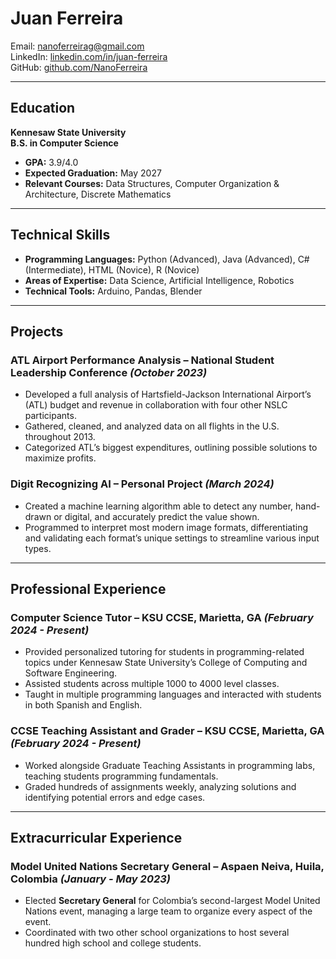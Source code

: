 # Juan Ferreira  
Email: [nanoferreirag@gmail.com](mailto:nanoferreirag@gmail.com)  
LinkedIn: [linkedin.com/in/juan-ferreira](https://www.linkedin.com/in/juan-ferreira)  
GitHub: [github.com/NanoFerreira](https://github.com/NanoFerreira)  

---

## Education  
**Kennesaw State University**  
**B.S. in Computer Science**  
- **GPA:** 3.9/4.0  
- **Expected Graduation:** May 2027  
- **Relevant Courses:** Data Structures, Computer Organization & Architecture, Discrete Mathematics  

---

## Technical Skills  
- **Programming Languages:** Python (Advanced), Java (Advanced), C# (Intermediate), HTML (Novice), R (Novice)  
- **Areas of Expertise:** Data Science, Artificial Intelligence, Robotics  
- **Technical Tools:** Arduino, Pandas, Blender  

---

## Projects  

### **ATL Airport Performance Analysis** – National Student Leadership Conference *(October 2023)*  
- Developed a full analysis of Hartsfield-Jackson International Airport’s (ATL) budget and revenue in collaboration with four other NSLC participants.  
- Gathered, cleaned, and analyzed data on all flights in the U.S. throughout 2013.  
- Categorized ATL’s biggest expenditures, outlining possible solutions to maximize profits.  

### **Digit Recognizing AI** – Personal Project *(March 2024)*  
- Created a machine learning algorithm able to detect any number, hand-drawn or digital, and accurately predict the value shown.  
- Programmed to interpret most modern image formats, differentiating and validating each format’s unique settings to streamline various input types.  

---

## Professional Experience  

### **Computer Science Tutor** – KSU CCSE, Marietta, GA *(February 2024 - Present)*  
- Provided personalized tutoring for students in programming-related topics under Kennesaw State University’s College of Computing and Software Engineering.  
- Assisted students across multiple 1000 to 4000 level classes.  
- Taught in multiple programming languages and interacted with students in both Spanish and English.  

### **CCSE Teaching Assistant and Grader** – KSU CCSE, Marietta, GA *(February 2024 - Present)*  
- Worked alongside Graduate Teaching Assistants in programming labs, teaching students programming fundamentals.  
- Graded hundreds of assignments weekly, analyzing solutions and identifying potential errors and edge cases.  

---

## Extracurricular Experience  

### **Model United Nations Secretary General** – Aspaen Neiva, Huila, Colombia *(January - May 2023)*  
- Elected **Secretary General** for Colombia’s second-largest Model United Nations event, managing a large team to organize every aspect of the event.  
- Coordinated with two other school organizations to host several hundred high school and college students.  


